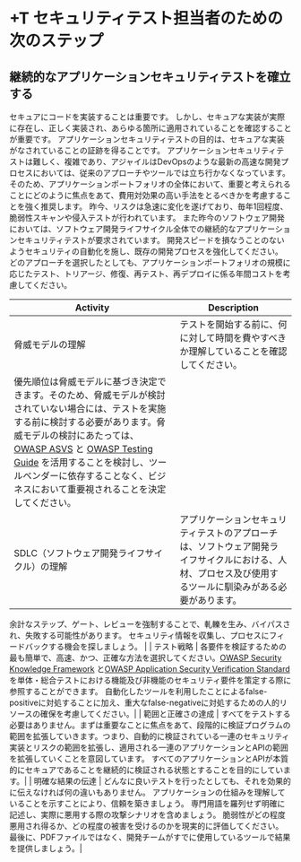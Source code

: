 # +T セキュリティテスト担当者のための次のステップ

## 継続的なアプリケーションセキュリティテストを確立する

セキュアにコードを実装することは重要です。
しかし、セキュアな実装が実際に存在し、正しく実装され、あらゆる箇所に適用されていることを確認することが重要です。
アプリケーションセキュリティテストの目的は、セキュアな実装がなされていることの証跡を得ることです。
アプリケーションセキュリティテストは難しく、複雑であり、アジャイルはDevOpsのような最新の高速な開発プロセスにおいては、従来のアプローチやツールでは立ち行かなくなっています。
そのため、アプリケーションポートフォリオの全体において、重要と考えられることにどのように焦点をあて、費用対効果の高い手法をとるべきかを考慮することを強く推奨します。
昨今、リスクは急速に変化を遂げており、毎年1回程度、脆弱性スキャンや侵入テストが行われています。
また昨今のソフトウェア開発においては、ソフトウェア開発ライフサイクル全体での継続的なアプリケーションセキュリティテストが要求されています。
開発スピードを損なうことのないようセキュリティの自動化を施し、既存の開発プロセスを強化してください。
どのアプローチを選択したとしても、アプリケーションポートフォリオの規模に応じたテスト、トリアージ、修復、再テスト、再デプロイに係る年間コストを考慮してください。

| Activity | Description |
| --- | --- |
| 脅威モデルの理解 | テストを開始する前に、何に対して時間を費やすべきか理解していることを確認してください。
優先順位は脅威モデルに基づき決定できます。そのため、脅威モデルが検討されていない場合には、テストを実施する前に検討する必要があります。脅威モデルの検討にあたっては、[OWASP ASVS](https://www.owasp.org/index.php/ASVS) と [OWASP Testing Guide](https://www.owasp.org/index.php/OWASP_Testing_Project) を活用することを検討し、ツールベンダーに依存することなく、ビジネスにおいて重要視されることを決定してください。 |
| SDLC（ソフトウェア開発ライフサイクル）の理解 | アプリケーションセキュリティテストのアプローチは、ソフトウェア開発ライフサイクルにおける、人材、プロセス及び使用するツールに馴染みがある必要があります。
余計なステップ、ゲート、レビューを強制することで、軋轢を生み、バイパスされ、失敗する可能性があります。
セキュリティ情報を収集し、プロセスにフィードバックする機会を探しましょう。 |
| テスト戦略 | 各要件を検証するための最も簡単で、高速、かつ、正確な方法を選択してください。[OWASP Security Knowledge Framework](https://www.owasp.org/index.php/OWASP_Security_Knowledge_Framework) と[OWASP Application Security Verification Standard](https://www.owasp.org/index.php/ASVS) を単体・総合テストにおける機能及び非機能のセキュリティ要件を策定する際に参照することができます。
自動化したツールを利用したことによるfalse-positiveに対処することに加え、重大なfalse-negativeに対処するための人的リソースの確保を考慮してください。|
| 範囲と正確さの達成 | すべてをテストする必要はありません。まずは重要なことに焦点をあて、段階的に検証プログラムの範囲を拡張していきます。つまり、自動的に検証されている一連のセキュリティ実装とリスクの範囲を拡張し、適用される一連のアプリケーションとAPIの範囲を拡張していくことを意図しています。
すべてのアプリケーションとAPIが本質的にセキュアであることを継続的に検証される状態とすることを目的にしています。|
| 明確な結果の伝達 | どんなに良いテストを行ったとしても、それを効果的に伝えなければ何の違いもありません。
アプリケーションの仕組みを理解していることを示すことにより、信頼を築きましょう。
専門用語を羅列せず明確に記述し、実際に悪用する際の攻撃シナリオを含めましょう。
脆弱性がどの程度悪用され得るか、どの程度の被害を受けるのかを現実的に評価してください。
最後に、PDFファイルではなく、開発チームがすでに使用しているツールで結果を提供しましょう。|
